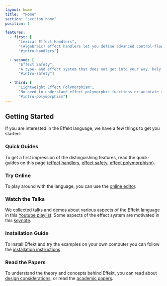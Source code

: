 ```yaml
---
layout: home
title:  "Home"
section: "section_home"
position: 1

features:
  - first: [
      "Lexical Effect Handlers",
      "(Algebraic) effect handlers let you define advanced control-flow structures like generators as user libraries. Those libraries can be seamlessly composed.",
      "#intro-handlers"]

  - second: [
      "Effect Safety",
      "A type- and effect system that does not get into your way. Rely on a simple, yet powerful effect system that guarantees all effects to be handled.",
      "#intro-safety"]

  - third: [
      "Lightweight Effect Polymorphism",
      "No need to understand effect polymorphic functions or annotate them. Just use what is in scope.",
      "#intro-polymorphism"]
---
```



## Getting Started
If you are interested in the Effekt language, we have a few things to get you started:

<section id="getting-started">

<div id="start-guide">
<h3>Quick Guides</h3>
<p>To get a first impression of the distinguishing features, read the quick-guides on this page
  (<a href="#intro-handlers">effect handlers</a>,
   <a href="#intro-safety">effect safety</a>,
   <a href="#intro-polymorphism">effect polymorphism</a>).
</p>
</div>

<div id="start-try">
<h3>Try Online</h3>
<p>To play around with the language, you can use the <a href="quickstart">online editor</a>.</p>
</div>

<div id="start-videos">
<h3>Watch the Talks</h3>
<p>We collected talks and demos about various aspects of the Effekt language in this <a href="https://www.youtube.com/playlist?list=PLqCIRc1Z01F7DqUAupr2Eyel_CyL4d8V7">Youtube playlist</a>. Some aspects of the effect system are motivated in this <a href="https://vimeo.com/980430034/08044fe3d6#t=4h3m0s">keynote</a>.</p>
</div>

<div id="start-install">
<h3>Installation Guide</h3>
<p>To install Effekt and try the examples on your own computer you can follow the <a href="docs/">installation instructions</a>.</p>
</div>

<div id="start-read">
<h3>Read the Papers</h3>
<p>To understand the theory and concepts behind Effekt, you can read about
<a href="design-considerations">design considerations</a>, or read the
<a href="publications">academic papers</a>.</p>
</div>

</section>
